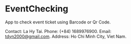 EventChecking
=============

App to check event ticket using Barcode or Qr Code.

Contact: La Hy Tai.
Phone: (+84) 1689976900.
Email: tdyn2000@gmail.com.
Address: Ho Chi Minh City, Viet Nam.
